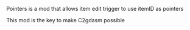 Pointers is a mod that allows item edit trigger to use itemID as pointers

This mod is the key to make C2gdasm possible
